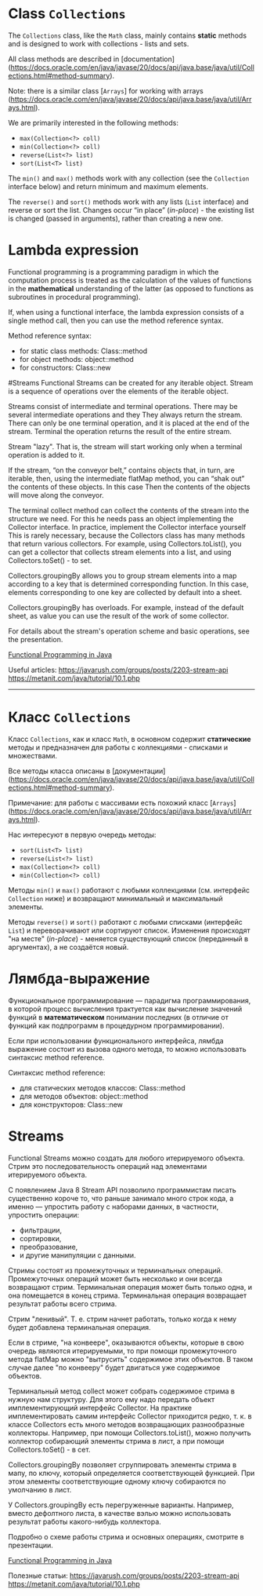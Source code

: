 # Class `Collections`

The `Collections` class, like the `Math` class, mainly contains **static** methods and is designed to work
with collections - lists and sets.

All class methods are described in [documentation]
(https://docs.oracle.com/en/java/javase/20/docs/api/java.base/java/util/Collections.html#method-summary).

Note: there is a similar class [`Arrays`] for working with arrays
(https://docs.oracle.com/en/java/javase/20/docs/api/java.base/java/util/Arrays.html).

We are primarily interested in the following methods:
- `max(Collection<?> coll)`
- `min(Collection<?> coll)`
- `reverse(List<?> list)`
- `sort(List<T> list)`

The `min()` and `max()` methods work with any collection (see the `Collection` interface below) and return
minimum and maximum elements.

The `reverse()` and `sort()` methods work with any lists (`List` interface) and reverse or
sort the list. Changes occur “in place” (*in-place*) - the existing list is changed
(passed in arguments), rather than creating a new one.

# Lambda expression

Functional programming is a programming paradigm in which the computation process is treated
as the calculation of the values of functions in the **mathematical** understanding of the latter (as opposed to functions as subroutines
in procedural programming).

If, when using a functional interface, the lambda expression consists of a single method call,
then you can use the method reference syntax.

Method reference syntax:
- for static class methods: Class::method
- for object methods: object::method
- for constructors: Class::new

#Streams
Functional Streams can be created for any iterable object. Stream is a sequence of operations
over the elements of the iterable object.

Streams consist of intermediate and terminal operations. There may be several intermediate operations and they
They always return the stream. There can only be one terminal operation, and it is placed at the end of the stream. Terminal
the operation returns the result of the entire stream.

Stream "lazy". That is, the stream will start working only when a terminal operation is added to it.

If the stream, “on the conveyor belt,” contains objects that, in turn, are iterable,
then, using the intermediate flatMap method, you can “shak out” the contents of these objects. In this case
Then the contents of the objects will move along the conveyor.

The terminal collect method can collect the contents of the stream into the structure we need. For this he needs
pass an object implementing the Collector interface. In practice, implement the Collector interface yourself
This is rarely necessary, because the Collectors class has many methods that return various collectors. For example,
using Collectors.toList(), you can get a collector that collects stream elements into a list, and using
Collectors.toSet() - to set.

Collectors.groupingBy allows you to group stream elements into a map according to a key that is determined
corresponding function. In this case, elements corresponding to one key are collected by default into a sheet.

Collectors.groupingBy has overloads. For example, instead of the default sheet, as value
you can use the result of the work of some collector.

For details about the stream's operation scheme and basic operations, see the presentation.

[Functional Programming in Java](https://github.com/ait-tr/cohort34.3/blob/main/basic_programming/lesson_58/FP.pdf)

Useful articles:
https://javarush.com/groups/posts/2203-stream-api
https://metanit.com/java/tutorial/10.1.php

_______________________________________________________________

# Класс `Collections`

Класс `Collections`, как и класс `Math`, в основном содержит **статические** методы и предназначен для работы
с коллекциями - списками и множествами.

Все методы класса описаны в [документации]
(https://docs.oracle.com/en/java/javase/20/docs/api/java.base/java/util/Collections.html#method-summary).

Примечание: для работы с массивами есть похожий класс [`Arrays`]
(https://docs.oracle.com/en/java/javase/20/docs/api/java.base/java/util/Arrays.html).

Нас интересуют в первую очередь методы:
- `sort(List<T> list)`
- `reverse(List<?> list)`
- `max(Collection<?> coll)`
- `min(Collection<?> coll)`

Методы `min()` и `max()` работают с любыми коллекциями (см. интерфейс `Collection` ниже) и возвращают
минимальный и максимальный элементы.

Методы `reverse()` и `sort()` работают с любыми списками (интерфейс `List`) и переворачивают или
сортируют список. Изменения происходят "на месте" (*in-place*) - меняется существующий список
(переданный в аргументах), а не создаётся новый.

# Лямбда-выражение

Функциональное программирование — парадигма программирования, в которой процесс вычисления трактуется
как вычисление значений функций в **математическом** понимании последних (в отличие от функций как подпрограмм
в процедурном программировании).

Если при использовании функционального интерфейса, лямбда выражение состоит из вызова одного метода,
то можно использовать синтаксис method reference.

Синтаксис method reference:
- для статических методов классов: Class::method 
- для методов объектов: object::method
- для конструкторов: Class::new

# Streams
Functional Streams можно создать для любого итерируемого объекта. Стрим это последовательность операций
над элементами итерируемого объекта.

С появлением Java 8 Stream API позволило программистам писать существенно короче то, что раньше занимало много 
строк кода, а именно — упростить работу с наборами данных, в частности, упростить операции:
- фильтрации, 
- сортировки, 
- преобразование,
- и другие манипуляции с данными.

Стримы состоят из промежуточных и терминальных операций. Промежуточных операций может быть несколько и они
всегда возвращают стрим. Терминальная операция может быть только одна, и она помещается в конец стрима. Терминальная
операция возвращает результат работы всего стрима.

Стрим "ленивый". Т. е. стрим начнет работать, только когда к нему будет добавлена терминальная операция.

Если в стриме, "на конвеере", оказываются объекты, которые в свою очередь являются итерируемыми,
то при помощи промежуточного метода flatMap можно "вытрусить" содержимое этих объектов. В таком случае
далее "по конвееру" будет двигаться уже содержимое объектов.

Терминальный метод collect может собрать содержимое стрима в нужную нам структуру. Для этого ему надо
передать объект имплементирующий интерфейс Collector. На практике имплементировать самим интерфейс Collector
приходится редко, т. к. в классе Collectors есть много методов возвращающих разнообразные коллекторы. Например,
при помощи Collectors.toList(), можно получить коллектор собирающий элементы стрима в лист, а при помощи
Collectors.toSet() - в сет.

Collectors.groupingBy позволяет сгруппировать элементы стрима в мапу, по ключу, который определяется
соответствующей функцией. При этом элементы соответствующие одному ключу собираются по умолчанию в лист.

У Collectors.groupingBy есть перегруженные варианты. Например, вместо дефолтного листа, в качестве вэлью
можно использовать результат работы какого-нибудь коллектора.

Подробно о схеме работы стрима и основных операциях, смотрите в презентации.

[Functional Programming in Java](https://github.com/ait-tr/cohort34.3/blob/main/basic_programming/lesson_58/FP.pdf)

Полезные статьи:
https://javarush.com/groups/posts/2203-stream-api
https://metanit.com/java/tutorial/10.1.php
